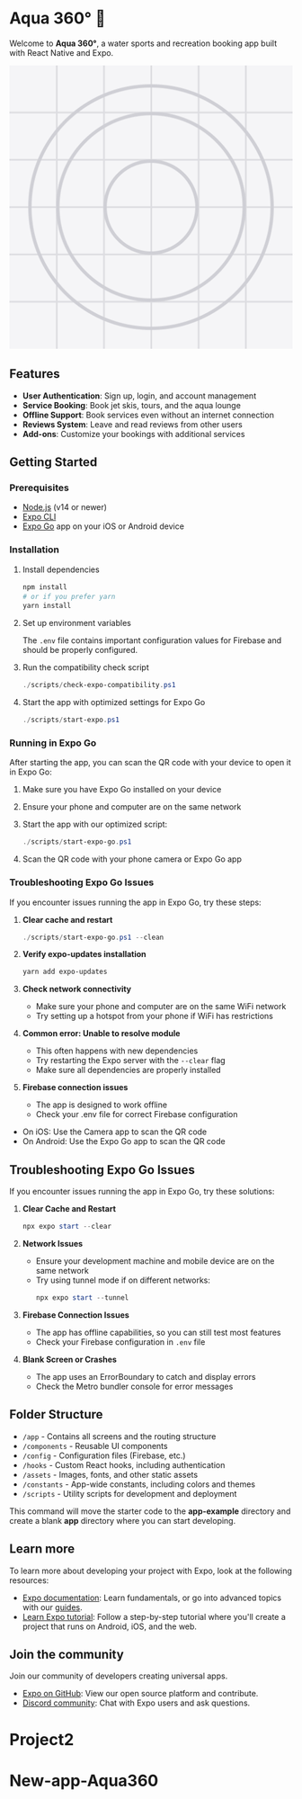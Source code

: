 # Aqua 360° 🌊

Welcome to **Aqua 360°**, a water sports and recreation booking app built with React Native and Expo.

![Aqua 360° Logo](assets/images/icon.png)

## Features

- **User Authentication**: Sign up, login, and account management
- **Service Booking**: Book jet skis, tours, and the aqua lounge
- **Offline Support**: Book services even without an internet connection
- **Reviews System**: Leave and read reviews from other users
- **Add-ons**: Customize your bookings with additional services

## Getting Started

### Prerequisites

- [Node.js](https://nodejs.org/) (v14 or newer)
- [Expo CLI](https://docs.expo.dev/get-started/installation/)
- [Expo Go](https://expo.dev/client) app on your iOS or Android device

### Installation

1. Install dependencies

   ```powershell
   npm install
   # or if you prefer yarn
   yarn install
   ```

2. Set up environment variables
   
   The `.env` file contains important configuration values for Firebase and should be properly configured.

3. Run the compatibility check script

   ```powershell
   ./scripts/check-expo-compatibility.ps1
   ```

4. Start the app with optimized settings for Expo Go

   ```powershell
   ./scripts/start-expo.ps1
   ```

### Running in Expo Go

After starting the app, you can scan the QR code with your device to open it in Expo Go:

1. Make sure you have Expo Go installed on your device 
2. Ensure your phone and computer are on the same network
3. Start the app with our optimized script:

   ```powershell
   ./scripts/start-expo-go.ps1
   ```

4. Scan the QR code with your phone camera or Expo Go app

### Troubleshooting Expo Go Issues

If you encounter issues running the app in Expo Go, try these steps:

1. **Clear cache and restart**

   ```powershell
   ./scripts/start-expo-go.ps1 --clean
   ```

2. **Verify expo-updates installation**

   ```powershell
   yarn add expo-updates
   ```

3. **Check network connectivity**
   - Make sure your phone and computer are on the same WiFi network
   - Try setting up a hotspot from your phone if WiFi has restrictions

4. **Common error: Unable to resolve module**
   - This often happens with new dependencies
   - Try restarting the Expo server with the `--clear` flag
   - Make sure all dependencies are properly installed

5. **Firebase connection issues**
   - The app is designed to work offline
   - Check your .env file for correct Firebase configuration

- On iOS: Use the Camera app to scan the QR code
- On Android: Use the Expo Go app to scan the QR code

## Troubleshooting Expo Go Issues

If you encounter issues running the app in Expo Go, try these solutions:

1. **Clear Cache and Restart**
   ```powershell
   npx expo start --clear
   ```

2. **Network Issues**
   - Ensure your development machine and mobile device are on the same network
   - Try using tunnel mode if on different networks:
     ```powershell
     npx expo start --tunnel
     ```

3. **Firebase Connection Issues**
   - The app has offline capabilities, so you can still test most features
   - Check your Firebase configuration in `.env` file

4. **Blank Screen or Crashes**
   - The app uses an ErrorBoundary to catch and display errors
   - Check the Metro bundler console for error messages

## Folder Structure

- `/app` - Contains all screens and the routing structure
- `/components` - Reusable UI components
- `/config` - Configuration files (Firebase, etc.)
- `/hooks` - Custom React hooks, including authentication
- `/assets` - Images, fonts, and other static assets
- `/constants` - App-wide constants, including colors and themes
- `/scripts` - Utility scripts for development and deployment

This command will move the starter code to the **app-example** directory and create a blank **app** directory where you can start developing.

## Learn more

To learn more about developing your project with Expo, look at the following resources:

- [Expo documentation](https://docs.expo.dev/): Learn fundamentals, or go into advanced topics with our [guides](https://docs.expo.dev/guides).
- [Learn Expo tutorial](https://docs.expo.dev/tutorial/introduction/): Follow a step-by-step tutorial where you'll create a project that runs on Android, iOS, and the web.

## Join the community

Join our community of developers creating universal apps.

- [Expo on GitHub](https://github.com/expo/expo): View our open source platform and contribute.
- [Discord community](https://chat.expo.dev): Chat with Expo users and ask questions.
# Project2
# New-app-Aqua360
